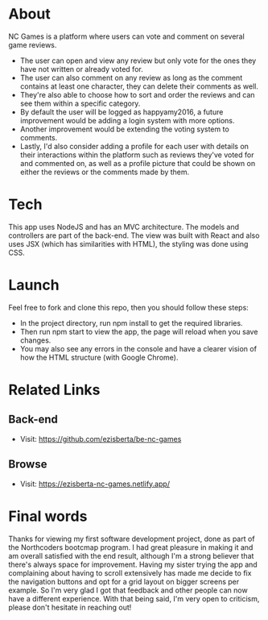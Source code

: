 # About

NC Games is a platform where users can vote and comment on several game reviews.
- The user can open and view any review but only vote for the ones they have not written or already voted for.
- The user can also comment on any review as long as the comment contains at least one character, they can delete their comments as well.
- They're also able to choose how to sort and order the reviews and can see them within a specific category.
- By default the user will be logged as happyamy2016, a future improvement would be adding a login system with more options.
- Another improvement would be extending the voting system to comments.
- Lastly, I'd also consider adding a profile for each user with details on their interactions within the platform such as reviews they've voted for and commented on, as well as a profile picture that could be shown on either the reviews or the comments made by them.

# Tech

This app uses NodeJS and has an MVC architecture. The models and controllers are part of the back-end. The view was built with React and also uses JSX (which has similarities with HTML), the styling was done using CSS.

# Launch

Feel free to fork and clone this repo, then you should follow these steps:

- In the project directory, run npm install to get the required libraries.
- Then run npm start to view the app, the page will reload when you save changes.
- You may also see any errors in the console and have a clearer vision of how the HTML structure (with Google Chrome).

# Related Links

## Back-end

- Visit: https://github.com/ezisberta/be-nc-games

## Browse

- Visit: https://ezisberta-nc-games.netlify.app/

# Final words

Thanks for viewing my first software development project, done as part of the Northcoders bootcmap program. I had great pleasure in making it and am overall satisfied with the end result, although I'm a strong believer that there's always space for improvement. Having my sister trying the app and complaining about having to scroll extensively has made me decide to fix the navigation buttons and opt for a grid layout on bigger screens per example. So I'm very glad I got that feedback and other people can now have a different experience.  With that being said, I'm very open to criticism, please don't hesitate in reaching out! 
